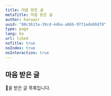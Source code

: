 ```yaml
---
title: 마음 받은 글
metaTitle: 마음 받은 글
author: haruair
uuid: "80c3613a-39cd-44ba-a86b-97f1ade80d78"
type: page
lang: ko
url: liked
noTitle: true
noIndex: true
noInteraction: true
---
```


<h2 class="subtitle">마음 받은 글</h2>

💚을 받은 글 목록입니다.

<!-- @template liked -->
